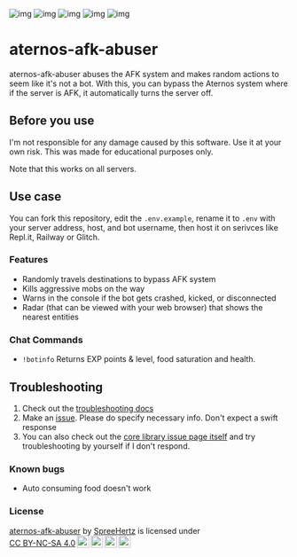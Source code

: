 ![img](https://img.shields.io/github/downloads/SpreeHertz/aternos-afk-abuser/v2.0.0/total)
![img](https://img.shields.io/github/v/release/SpreeHertz/aternos-afk-abuser)
![img](https://img.shields.io/github/release-date/spreehertz/aternos-afk-abuser)
![img](https://img.shields.io/github/last-commit/spreehertz/aternos-afk-abuser)
![img](https://img.shields.io/github/languages/code-size/spreehertz/aternos-afk-abuser)

# aternos-afk-abuser

aternos-afk-abuser abuses the AFK system and makes random actions to seem like it's not a bot. With this, you can bypass the Aternos system where if the server is AFK, it automatically turns the server off.

## Before you use

I'm not responsible for any damage caused by this software. Use it at your own risk. This was made for educational purposes only.

Note that this works on all servers.

## Use case
You can fork this repository, edit the `.env.example`, rename it to `.env` with your server address, host, and bot username, then host it on serivces like Repl.it, Railway or Glitch.  
### Features

- Randomly travels destinations to bypass AFK system
- Kills aggressive mobs on the way
- Warns in the console if the bot gets crashed, kicked, or disconnected
- Radar (that can be viewed with your web browser) that shows the nearest entities


### Chat Commands
- `!botinfo`
Returns EXP points & level, food saturation and health.

## Troubleshooting
1. Check out the [troubleshooting docs](https://aternos-afk-abuser.netlify.app/troubleshooting)
2. Make an [issue](https://github.com/SpreeHertz/aternos-afk-abuser/issues/). Please do specify necessary info. Don't expect a swift response
3. You can also check out the [core library issue page itself](https://github.com/PrismarineJS/mineflayer/issues/) and try troubleshooting by yourself if I don't respond.

### Known bugs
- Auto consuming food doesn't work

### License
<p xmlns:cc="http://creativecommons.org/ns#" xmlns:dct="http://purl.org/dc/terms/"><a property="dct:title" rel="cc:attributionURL" href="https://github.com/SpreeHertz/aternos-afk-abuser">aternos-afk-abuser</a> by <a rel="cc:attributionURL dct:creator" property="cc:attributionName" href="https://github.com/spreehertz">SpreeHertz</a> is licensed under <a href="https://creativecommons.org/licenses/by-nc-sa/4.0/?ref=chooser-v1" target="_blank" rel="license noopener noreferrer" style="display:inline-block;">CC BY-NC-SA 4.0<img style="height:22px!important;margin-left:3px;vertical-align:text-bottom;" src="https://mirrors.creativecommons.org/presskit/icons/cc.svg?ref=chooser-v1" alt=""><img style="height:22px!important;margin-left:3px;vertical-align:text-bottom;" src="https://mirrors.creativecommons.org/presskit/icons/by.svg?ref=chooser-v1" alt=""><img style="height:22px!important;margin-left:3px;vertical-align:text-bottom;" src="https://mirrors.creativecommons.org/presskit/icons/nc.svg?ref=chooser-v1" alt=""><img style="height:22px!important;margin-left:3px;vertical-align:text-bottom;" src="https://mirrors.creativecommons.org/presskit/icons/sa.svg?ref=chooser-v1" alt=""></a></p> 
